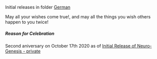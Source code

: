 Initial releases in folder [German](German)

May all your wishes come true!, and 
may all the things you wish others happen to you twice!

##### Reason for Celebration

Second aniversary on October 17th 2020 as of [Initial Release of Neuro-Genesis - private](https://github.com/Zoltan-X/Neuro-Genesis/commit/85f53512a42fa31133d456aadec28c52364028f8)
